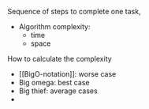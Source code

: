 Sequence of steps to complete one task, 

- Algorithm complexity:
	- time
	- space

How to calculate the complexity
- [[BigO-notation]]: worse case
- Big omega: best case
- Big thief: average cases
- 